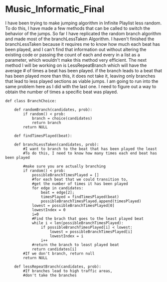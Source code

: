 # Music_Informatic_Final

I have been trying to make jumping algorithm in Infinite Playlist less random.
To do this, I have made a few methods that can be called to switch the behavior of the jumps.
So far I have replicated the random branch algorithm and made most of the branchLessTaken Algorithm.
I haven't finished the branchLessTaken because it requires me to know how much each beat has been played, and I can't find that information out without altering the existing code or passing the count of each and every in a list as a parameter, which wouldn't make this method very efficient. 
The next method I will be working on is LessRepeatBranch which will have the average # of times a beat has been played. if the branch leads to a beat that has been played more than this, it does not take it, leaving only branches that lead to less played sections as viable jumps. I am going to run into the same problem here as I did with the last one. I need to figure out a way to obtain the number of times a specific beat was played.
```
def class BranchChoice:

    def randomBranch(candidates, prob):
        if random() < prob:
            branch = choice(candidates)
            return branch
        return NULL

    def findTimesPlayed(beat):

    def branchLessTaken(candidates, prob):
        #I want to branch to the beat that has been played the least
        #To do this, I need to know how many times each end beat has been played

        #make sure you are actually branching
        if random() < prob:
            possibleBranchTimesPlayed = []
            #for each beat that we could transition to,
            #get the number of times it has been played
            for edge in candidates:
                beat = edge[2];
                timesPlayed = findTimesPlayed(beat)
                possibleBranchTimesPlayed.append(timesPlayed)
            lowest = possibleBranchTimesPlayed[0]
            lowestIndex = 0
            i=0
            #Find the brach that goes to the least played beat
            while i < len(possibleBranchTimesPlayed):
                if possibleBranchTimesPlayed[i] < lowest:
                    lowest = possibleBranchTimesPlayed[i]
                    lowestIndex = i
                i++
            #return the branch to least played beat
            return candidates[i]
        #If we don't branch, return null
        return NULL

    def lessRepeatBranch(candidates, prob):
        #If branches lead to high traffic areas,
        #don't take the branches

```
